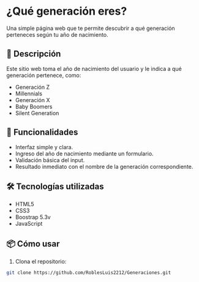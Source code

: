 # ¿Qué generación eres?

Una simple página web que te permite descubrir a qué generación perteneces según tu año de nacimiento.

## 🧠 Descripción

Este sitio web toma el año de nacimiento del usuario y le indica a qué generación pertenece, como:

- Generación Z
- Millennials
- Generación X
- Baby Boomers
- Silent Generation

## 🚀 Funcionalidades

- Interfaz simple y clara.
- Ingreso del año de nacimiento mediante un formulario.
- Validación básica del input.
- Resultado inmediato con el nombre de la generación correspondiente.

## 🛠️ Tecnologías utilizadas

- HTML5
- CSS3
- Boostrap 5.3v
- JavaScript

## 📦 Cómo usar

1. Clona el repositorio:

```bash
git clone https://github.com/RoblesLuis2212/Generaciones.git
```
